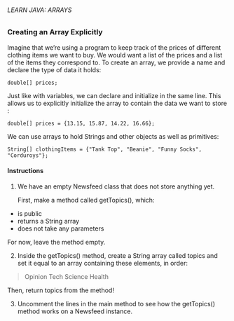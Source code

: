 ###### LEARN JAVA: ARRAYS

### Creating an Array Explicitly

Imagine that we’re using a program to keep track of the prices of different clothing items we want to buy. We would want a list of the prices and a list of the items they correspond to. To create an array, we provide a name and declare the type of data it holds:

```
double[] prices;
```
Just like with variables, we can declare and initialize in the same line. This allows us to explicitly initialize the array to contain the data we want to store :
```
double[] prices = {13.15, 15.87, 14.22, 16.66};
```
We can use arrays to hold Strings and other objects as well as primitives:
```
String[] clothingItems = {"Tank Top", "Beanie", "Funny Socks", "Corduroys"};
``` 

#### Instructions

1. We have an empty Newsfeed class that does not store anything yet.

    First, make a method called getTopics(), which:

- is public
- returns a String array
- does not take any parameters

For now, leave the method empty.

2. Inside the getTopics() method, create a String array called topics and set it equal to an array containing these elements, in order:

>Opinion
Tech
Science
Health

Then, return topics from the method!

3. Uncomment the lines in the main method to see how the getTopics() method works on a Newsfeed instance.